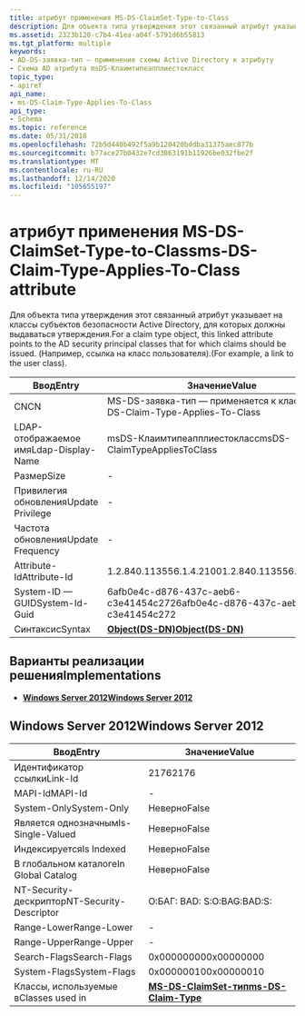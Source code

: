 ```yaml
---
title: атрибут применения MS-DS-ClaimSet-Type-to-Class
description: Для объекта типа утверждения этот связанный атрибут указывает на классы субъектов безопасности Active Directory, для которых должны выдаваться утверждения. (Например, ссылка на класс пользователя).
ms.assetid: 2323b120-c7b4-41ea-a04f-5791d6b55813
ms.tgt_platform: multiple
keywords:
- AD-DS-заявка-тип — применение схемы Active Directory к атрибуту
- Схема AD атрибута msDS-Клаимтипеапплиестокласс
topic_type:
- apiref
api_name:
- ms-DS-Claim-Type-Applies-To-Class
api_type:
- Schema
ms.topic: reference
ms.date: 05/31/2018
ms.openlocfilehash: 72b5d440b492f5a9b120420bddba31375aec877b
ms.sourcegitcommit: b77ace27b0432e7cd3863191b11926be032fbe2f
ms.translationtype: MT
ms.contentlocale: ru-RU
ms.lasthandoff: 12/14/2020
ms.locfileid: "105655197"
---
```

# <a name="ms-ds-claim-type-applies-to-class-attribute"></a><span data-ttu-id="6ee13-106">атрибут применения MS-DS-ClaimSet-Type-to-Class</span><span class="sxs-lookup"><span data-stu-id="6ee13-106">ms-DS-Claim-Type-Applies-To-Class attribute</span></span>

<span data-ttu-id="6ee13-107">Для объекта типа утверждения этот связанный атрибут указывает на классы субъектов безопасности Active Directory, для которых должны выдаваться утверждения.</span><span class="sxs-lookup"><span data-stu-id="6ee13-107">For a claim type object, this linked attribute points to the AD security principal classes that for which claims should be issued.</span></span> <span data-ttu-id="6ee13-108">(Например, ссылка на класс пользователя).</span><span class="sxs-lookup"><span data-stu-id="6ee13-108">(For example, a link to the user class).</span></span>



| <span data-ttu-id="6ee13-109">Ввод</span><span class="sxs-lookup"><span data-stu-id="6ee13-109">Entry</span></span> | <span data-ttu-id="6ee13-110">Значение</span><span class="sxs-lookup"><span data-stu-id="6ee13-110">Value</span></span> |
|-------------------|-----------------------------------------|
| <span data-ttu-id="6ee13-111">CN</span><span class="sxs-lookup"><span data-stu-id="6ee13-111">CN</span></span>                | <span data-ttu-id="6ee13-112">MS-DS-заявка-тип — применяется к классу</span><span class="sxs-lookup"><span data-stu-id="6ee13-112">ms-DS-Claim-Type-Applies-To-Class</span></span>       |
| <span data-ttu-id="6ee13-113">LDAP-отображаемое имя</span><span class="sxs-lookup"><span data-stu-id="6ee13-113">Ldap-Display-Name</span></span> | <span data-ttu-id="6ee13-114">msDS-Клаимтипеапплиестокласс</span><span class="sxs-lookup"><span data-stu-id="6ee13-114">msDS-ClaimTypeAppliesToClass</span></span>            |
| <span data-ttu-id="6ee13-115">Размер</span><span class="sxs-lookup"><span data-stu-id="6ee13-115">Size</span></span>              | \-                                      |
| <span data-ttu-id="6ee13-116">Привилегия обновления</span><span class="sxs-lookup"><span data-stu-id="6ee13-116">Update Privilege</span></span>  | \-                                      |
| <span data-ttu-id="6ee13-117">Частота обновления</span><span class="sxs-lookup"><span data-stu-id="6ee13-117">Update Frequency</span></span>  | \-                                      |
| <span data-ttu-id="6ee13-118">Attribute-Id</span><span class="sxs-lookup"><span data-stu-id="6ee13-118">Attribute-Id</span></span>      | <span data-ttu-id="6ee13-119">1.2.840.113556.1.4.2100</span><span class="sxs-lookup"><span data-stu-id="6ee13-119">1.2.840.113556.1.4.2100</span></span>                 |
| <span data-ttu-id="6ee13-120">System-ID — GUID</span><span class="sxs-lookup"><span data-stu-id="6ee13-120">System-Id-Guid</span></span>    | <span data-ttu-id="6ee13-121">6afb0e4c-d876-437c-aeb6-c3e41454c272</span><span class="sxs-lookup"><span data-stu-id="6ee13-121">6afb0e4c-d876-437c-aeb6-c3e41454c272</span></span>    |
| <span data-ttu-id="6ee13-122">Синтаксис</span><span class="sxs-lookup"><span data-stu-id="6ee13-122">Syntax</span></span>            | [<span data-ttu-id="6ee13-123">**Object(DS-DN)**</span><span class="sxs-lookup"><span data-stu-id="6ee13-123">**Object(DS-DN)**</span></span>](s-object-ds-dn.md) |



## <a name="implementations"></a><span data-ttu-id="6ee13-124">Варианты реализации решения</span><span class="sxs-lookup"><span data-stu-id="6ee13-124">Implementations</span></span>

-   [<span data-ttu-id="6ee13-125">**Windows Server 2012**</span><span class="sxs-lookup"><span data-stu-id="6ee13-125">**Windows Server 2012**</span></span>](#windows-server-2012)

## <a name="windows-server-2012"></a><span data-ttu-id="6ee13-126">Windows Server 2012</span><span class="sxs-lookup"><span data-stu-id="6ee13-126">Windows Server 2012</span></span>



| <span data-ttu-id="6ee13-127">Ввод</span><span class="sxs-lookup"><span data-stu-id="6ee13-127">Entry</span></span> | <span data-ttu-id="6ee13-128">Значение</span><span class="sxs-lookup"><span data-stu-id="6ee13-128">Value</span></span> |
|------------------------|---------------------------------------------------------|
| <span data-ttu-id="6ee13-129">Идентификатор ссылки</span><span class="sxs-lookup"><span data-stu-id="6ee13-129">Link-Id</span></span>                | <span data-ttu-id="6ee13-130">2176</span><span class="sxs-lookup"><span data-stu-id="6ee13-130">2176</span></span>                                                    |
| <span data-ttu-id="6ee13-131">MAPI-Id</span><span class="sxs-lookup"><span data-stu-id="6ee13-131">MAPI-Id</span></span>                | \-                                                      |
| <span data-ttu-id="6ee13-132">System-Only</span><span class="sxs-lookup"><span data-stu-id="6ee13-132">System-Only</span></span>            | <span data-ttu-id="6ee13-133">Неверно</span><span class="sxs-lookup"><span data-stu-id="6ee13-133">False</span></span>                                                   |
| <span data-ttu-id="6ee13-134">Является однозначным</span><span class="sxs-lookup"><span data-stu-id="6ee13-134">Is-Single-Valued</span></span>       | <span data-ttu-id="6ee13-135">Неверно</span><span class="sxs-lookup"><span data-stu-id="6ee13-135">False</span></span>                                                   |
| <span data-ttu-id="6ee13-136">Индексируется</span><span class="sxs-lookup"><span data-stu-id="6ee13-136">Is Indexed</span></span>             | <span data-ttu-id="6ee13-137">Неверно</span><span class="sxs-lookup"><span data-stu-id="6ee13-137">False</span></span>                                                   |
| <span data-ttu-id="6ee13-138">В глобальном каталоге</span><span class="sxs-lookup"><span data-stu-id="6ee13-138">In Global Catalog</span></span>      | <span data-ttu-id="6ee13-139">Неверно</span><span class="sxs-lookup"><span data-stu-id="6ee13-139">False</span></span>                                                   |
| <span data-ttu-id="6ee13-140">NT-Security-дескриптор</span><span class="sxs-lookup"><span data-stu-id="6ee13-140">NT-Security-Descriptor</span></span> | <span data-ttu-id="6ee13-141">О:БАГ: BAD: S:</span><span class="sxs-lookup"><span data-stu-id="6ee13-141">O:BAG:BAD:S:</span></span>                                            |
| <span data-ttu-id="6ee13-142">Range-Lower</span><span class="sxs-lookup"><span data-stu-id="6ee13-142">Range-Lower</span></span>            | \-                                                      |
| <span data-ttu-id="6ee13-143">Range-Upper</span><span class="sxs-lookup"><span data-stu-id="6ee13-143">Range-Upper</span></span>            | \-                                                      |
| <span data-ttu-id="6ee13-144">Search-Flags</span><span class="sxs-lookup"><span data-stu-id="6ee13-144">Search-Flags</span></span>           | <span data-ttu-id="6ee13-145">0x00000000</span><span class="sxs-lookup"><span data-stu-id="6ee13-145">0x00000000</span></span>                                              |
| <span data-ttu-id="6ee13-146">System-Flags</span><span class="sxs-lookup"><span data-stu-id="6ee13-146">System-Flags</span></span>           | <span data-ttu-id="6ee13-147">0x00000010</span><span class="sxs-lookup"><span data-stu-id="6ee13-147">0x00000010</span></span>                                              |
| <span data-ttu-id="6ee13-148">Классы, используемые в</span><span class="sxs-lookup"><span data-stu-id="6ee13-148">Classes used in</span></span>        | [<span data-ttu-id="6ee13-149">**MS-DS-ClaimSet-тип**</span><span class="sxs-lookup"><span data-stu-id="6ee13-149">**ms-DS-Claim-Type**</span></span>](c-msds-claimtype.md)<br/> |



 

 





